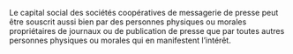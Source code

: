 Le capital social des sociétés coopératives de messagerie de presse peut être souscrit aussi bien par des personnes physiques ou morales propriétaires de journaux ou de publication de presse que par toutes autres personnes physiques ou morales qui en manifestent l’intérêt.